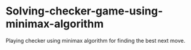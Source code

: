 # Solving-checker-game-using-minimax-algorithm
Playing checker using minimax algorithm for finding the best next move.
